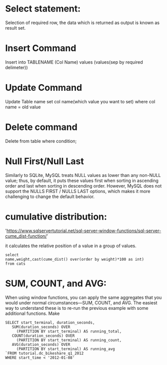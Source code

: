 # Select statement: 
Selection of required row, the data which is returned as output is known as result set.
# Insert Command
Insert into TABLENAME (Col Name) values (values(sep by required delimeter))
# Update Command
Update Table name
set col name(which value you want to set)
where col name = old value

# Delete command
Delete from table where condition;

# Null First/Null Last
Similarly to SQLite, MySQL treats NULL values as lower than any non-NULL value; thus, by default, it puts these values first when sorting in ascending order and last when sorting in descending order. However, MySQL does not support the NULLS FIRST / NULLS LAST options, which makes it more challenging to change the default behavior.

# cumulative distribution:
'https://www.sqlservertutorial.net/sql-server-window-functions/sql-server-cume_dist-function/'

it calculates the relative position of a value in a group of values.
    

    select 
    name,weight,cast(cume_dist() over(order by weight)*100 as int)
    from cats 

# SUM, COUNT, and AVG:
When using window functions, you can apply the same aggregates that you would under normal circumstances—SUM, COUNT, and AVG. The easiest way to understand these is to re-run the previous example with some additional functions. Make

    SELECT start_terminal, duration_seconds,
       SUM(duration_seconds) OVER
         (PARTITION BY start_terminal) AS running_total,
       COUNT(duration_seconds) OVER
         (PARTITION BY start_terminal) AS running_count,
       AVG(duration_seconds) OVER
         (PARTITION BY start_terminal) AS running_avg
    `FROM tutorial.dc_bikeshare_q1_2012
    WHERE start_time < '2012-01-08'